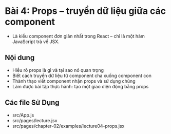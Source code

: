 # Bài 4: Props – truyền dữ liệu giữa các component
- Là kiểu component đơn giản nhất trong React – chỉ là một hàm JavaScript trả về JSX.


## Nội dung
- Hiểu rõ props là gì và tại sao nó quan trọng
- Biết cách truyền dữ liệu từ component cha xuống component con
- Thành thạo viết component nhận props và sử dụng chúng
- Làm được bài tập thực hành: tạo một giao diện động bằng props

## Các file Sử Dụng
- src/App.js
- src/pages/lecture.jsx
- src/pages/chapter-02/examples/lecture04-props.jsx